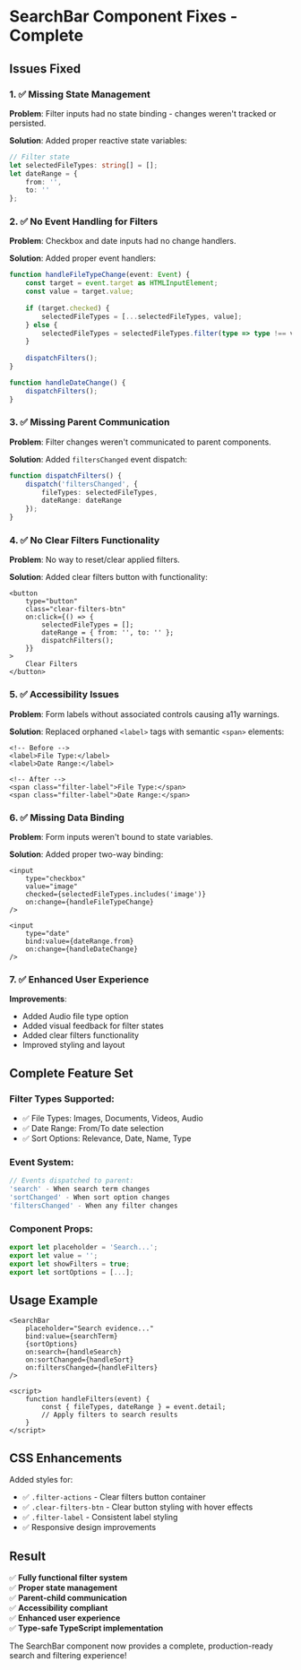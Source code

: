 # SearchBar Component Fixes - Complete

## Issues Fixed

### 1. ✅ **Missing State Management**
**Problem**: Filter inputs had no state binding - changes weren't tracked or persisted.

**Solution**: Added proper reactive state variables:
```typescript
// Filter state
let selectedFileTypes: string[] = [];
let dateRange = {
    from: '',
    to: ''
};
```

### 2. ✅ **No Event Handling for Filters**
**Problem**: Checkbox and date inputs had no change handlers.

**Solution**: Added proper event handlers:
```typescript
function handleFileTypeChange(event: Event) {
    const target = event.target as HTMLInputElement;
    const value = target.value;
    
    if (target.checked) {
        selectedFileTypes = [...selectedFileTypes, value];
    } else {
        selectedFileTypes = selectedFileTypes.filter(type => type !== value);
    }
    
    dispatchFilters();
}

function handleDateChange() {
    dispatchFilters();
}
```

### 3. ✅ **Missing Parent Communication**
**Problem**: Filter changes weren't communicated to parent components.

**Solution**: Added `filtersChanged` event dispatch:
```typescript
function dispatchFilters() {
    dispatch('filtersChanged', {
        fileTypes: selectedFileTypes,
        dateRange: dateRange
    });
}
```

### 4. ✅ **No Clear Filters Functionality**
**Problem**: No way to reset/clear applied filters.

**Solution**: Added clear filters button with functionality:
```svelte
<button 
    type="button" 
    class="clear-filters-btn"
    on:click={() => {
        selectedFileTypes = [];
        dateRange = { from: '', to: '' };
        dispatchFilters();
    }}
>
    Clear Filters
</button>
```

### 5. ✅ **Accessibility Issues**
**Problem**: Form labels without associated controls causing a11y warnings.

**Solution**: Replaced orphaned `<label>` tags with semantic `<span>` elements:
```svelte
<!-- Before -->
<label>File Type:</label>
<label>Date Range:</label>

<!-- After -->
<span class="filter-label">File Type:</span>
<span class="filter-label">Date Range:</span>
```

### 6. ✅ **Missing Data Binding**
**Problem**: Form inputs weren't bound to state variables.

**Solution**: Added proper two-way binding:
```svelte
<input 
    type="checkbox" 
    value="image" 
    checked={selectedFileTypes.includes('image')}
    on:change={handleFileTypeChange}
/>

<input 
    type="date" 
    bind:value={dateRange.from}
    on:change={handleDateChange}
/>
```

### 7. ✅ **Enhanced User Experience**
**Improvements**:
- Added Audio file type option
- Added visual feedback for filter states
- Added clear filters functionality
- Improved styling and layout

## Complete Feature Set

### **Filter Types Supported:**
- ✅ File Types: Images, Documents, Videos, Audio
- ✅ Date Range: From/To date selection
- ✅ Sort Options: Relevance, Date, Name, Type

### **Event System:**
```typescript
// Events dispatched to parent:
'search' - When search term changes
'sortChanged' - When sort option changes  
'filtersChanged' - When any filter changes
```

### **Component Props:**
```typescript
export let placeholder = 'Search...';
export let value = '';
export let showFilters = true;
export let sortOptions = [...];
```

## Usage Example

```svelte
<SearchBar 
    placeholder="Search evidence..."
    bind:value={searchTerm}
    {sortOptions}
    on:search={handleSearch}
    on:sortChanged={handleSort}
    on:filtersChanged={handleFilters}
/>

<script>
    function handleFilters(event) {
        const { fileTypes, dateRange } = event.detail;
        // Apply filters to search results
    }
</script>
```

## CSS Enhancements

Added styles for:
- ✅ `.filter-actions` - Clear filters button container
- ✅ `.clear-filters-btn` - Clear button styling with hover effects
- ✅ `.filter-label` - Consistent label styling
- ✅ Responsive design improvements

## Result

✅ **Fully functional filter system**  
✅ **Proper state management**  
✅ **Parent-child communication**  
✅ **Accessibility compliant**  
✅ **Enhanced user experience**  
✅ **Type-safe TypeScript implementation**

The SearchBar component now provides a complete, production-ready search and filtering experience!
